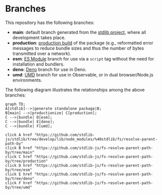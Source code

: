 <!--

@license Apache-2.0

Copyright (c) 2022 The Stdlib Authors.

Licensed under the Apache License, Version 2.0 (the "License");
you may not use this file except in compliance with the License.
You may obtain a copy of the License at

    http://www.apache.org/licenses/LICENSE-2.0

Unless required by applicable law or agreed to in writing, software
distributed under the License is distributed on an "AS IS" BASIS,
WITHOUT WARRANTIES OR CONDITIONS OF ANY KIND, either express or implied.
See the License for the specific language governing permissions and
limitations under the License.

-->

# Branches

This repository has the following branches:

-   **main**: default branch generated from the [stdlib project][stdlib-url], where all development takes place.
-   **production**: [production build][production-url] of the package (e.g., reformatted error messages to reduce bundle sizes and thus the number of bytes transmitted over a network).
-   **esm**: [ES Module][esm-url] branch for use via a `script` tag without the need for installation and bundlers.
-   **deno**: [Deno][deno-url] branch for use in Deno.
-   **umd**: [UMD][umd-url] branch for use in Observable, or in dual browser/Node.js environments.

The following diagram illustrates the relationships among the above branches:

```mermaid
graph TD;
A[stdlib]-->|generate standalone package|B;
B[main] -->|productionize| C[production];
C -->|bundle| D[esm];
C -->|bundle| E[deno];
C -->|bundle| F[umd];

click A href "https://github.com/stdlib-js/stdlib/tree/develop/lib/node_modules/%40stdlib/fs/resolve-parent-path-by"
click B href "https://github.com/stdlib-js/fs-resolve-parent-path-by/tree/main"
click C href "https://github.com/stdlib-js/fs-resolve-parent-path-by/tree/production"
click D href "https://github.com/stdlib-js/fs-resolve-parent-path-by/tree/esm"
click E href "https://github.com/stdlib-js/fs-resolve-parent-path-by/tree/deno"
click F href "https://github.com/stdlib-js/fs-resolve-parent-path-by/tree/umd"
```

[stdlib-url]: https://github.com/stdlib-js/stdlib/tree/develop/lib/node_modules/%40stdlib/fs/resolve-parent-path-by
[production-url]: https://github.com/stdlib-js/fs-resolve-parent-path-by/tree/production
[deno-url]: https://github.com/stdlib-js/fs-resolve-parent-path-by/tree/deno
[umd-url]: https://github.com/stdlib-js/fs-resolve-parent-path-by/tree/umd
[esm-url]: https://github.com/stdlib-js/fs-resolve-parent-path-by/tree/esm